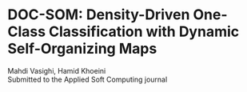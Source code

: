 # DOC-SOM: Density-Driven One-Class Classification with Dynamic Self-Organizing Maps
Mahdi Vasighi, Hamid Khoeini<br>
Submitted to the Applied Soft Computing journal
